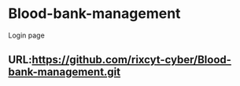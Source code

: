 # Blood-bank-management
Login page


## URL:https://github.com/rixcyt-cyber/Blood-bank-management.git
